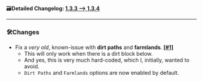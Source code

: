 🗃️**Detailed Changelog: [1.3.3 --> 1.3.4](https://github.com/UltimatChamp/BetterGrassify/compare/1.3.3+fabric.1.21.3...1.3.4+fabric.1.21.3)**

<hr>

### 🛠️Changes

- Fix a _very old_, known-issue with **dirt paths** and **farmlands**. [**[#1]**](https://github.com/UltimatChamp/BetterGrassify/issues/1)
  - This will only work when there is a dirt block below.
  - And yes, this is very much hard-coded, which I, initially, wanted to avoid.
  - `Dirt Paths` and `Farmlands` options are now enabled by default.

